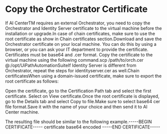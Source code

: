 ﻿# Copy the Orchestrator Certificate

If AI CenterTM requires an external Orchestrator, you need to copy the Orchestrator and Identity Server certificate to the virtual machine before the installation or upgrade.In case of chain certificates, make sure to use the root certificate as show in Chain certificates section.Download and save the Orchestrator certificate on your local machine. You can do this by using a browser, or you can ask your IT department to provide the certificate. Certificates must be base64 and .cer format. Copy the certificate to the virtual machine using the following command.scp /path/to/orch.cer <username>@<node dns>:/opt/UiPathAutomationSuiteIf Identity Server is different from Orchestrator, repeat the steps for identityserver.cer as well.Chain certificatesWhen using a domain-issued certificate, make sure to export the root certificate as follows:

Open the certificate, go to the Certification Path tab and select the first certificate. Select on View certificate.Once the root certificate is displayed, go to the Details tab and select Copy to file.Make sure to select base64 cer file format.Save it with the name of your choice and then send it to AI Center machine.

The resulting file should be similar to the following example.-----BEGIN CERTIFICATE----- 
certificate
base64
encoded
-----END CERTIFICATE-----

